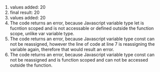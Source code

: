 1. values added:  20
2. final result:  20
3. values added:  20
4. The code returns an error, because Javascript variable type let is fucntion scoped and is not accessable or defined outside the function scope, unlike var variable type.
5. The code returns an error, because Javascript variable type const can not be reassigned, however the line of code at line 7 is reassigning the variable again, therefore that would result an error.
6. The code returns an error, because Javascript variable type const can not be reassigned and is function scoped and can not be accessed outside the function.
